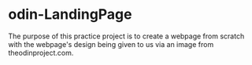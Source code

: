 # odin-LandingPage
The purpose of this practice project is to create a webpage from scratch with the webpage's design being given to us via an image from theodinproject.com.
